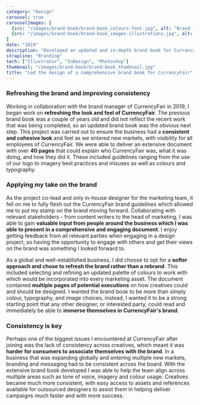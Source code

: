 ```yaml
---
category: "Design"
carousel: true
carouselImages: [
  {src: "/images/brand-book/brand-book_colours-font.jpg", alt: "Brand font and colours"},
  {src: "/images/brand-book/brand-book_images-illustrations.jpg", alt: "How to create illustrations and use images"}
]
date: "2019"
description: "Developed an updated and in-depth brand book for CurrencyFair, to improve consistency across the brand as we began to scale and enter more countries."
strapline: "Branding"
tech: ["Illustrator", "InDesign", "Photoshop"]
thumbnail: "/images/brand-book/brand-book_thumbnail.jpg"
title: "Led the design of a comprehensive brand book for CurrencyFair"
---
```


### Refreshing the brand and improving consistency

Working in collaboration with the brand manager of CurrencyFair in 2019, I began work on **refreshing the look and feel of CurrencyFair**. The previous brand book was a couple of years old and did not reflect the recent work that was being completed, so an updated brand book was the obvious next step. This project was carried out to ensure the business had a **consistent and cohesive look** and feel as we entered new markets, with visibility for all employees of CurrencyFair. We were able to deliver an extensive document with over **40 pages** that could explain who CurrencyFair was, what it was doing, and how they did it. These included guidelines ranging from the use of our logo to imagery best practices and misuses as well as colours and typography.

### Applying my take on the brand

As the project co-lead and only in-house designer for the marketing team, it fell on me to fully flesh out the CurrencyFair brand guidelines which allowed me to put my stamp on the brand moving forward. Collaborating with relevant stakeholders - from content writers to the head of marketing, I was able to gain **valuable input from people around the business which I was able to present in a comprehensive and engaging document**. I enjoy getting feedback from all relevant parties when engaging in a design project, so having the opportunity to engage with others and get their views on the brand was something I looked forward to.

As a global and well-established business, I did choose to opt for a **softer approach and chose to refresh the brand rather than a rebrand**. This included selecting and refining an updated palette of colours to work with which would be incorporated into every marketing asset. The document contained **multiple pages of potential executions** on how creatives could and should be designed. I wanted the brand book to be more than simply colour, typography, and image choices, instead, I wanted it to be a strong starting point that any other designer, or interested party, could read and immediately be able to **immerse themselves in CurrencyFair's brand**.

### Consistency is key

Perhaps one of the biggest issues I encountered at CurrencyFair after joining was the lack of consistency across creatives, which meant it was **harder for consumers to associate themselves with the brand**. In a business that was expanding globally and entering multiple new markets, branding and messaging had to be consistent across the board. With the extensive brand book developed I was able to help the team align across multiple areas such as tone of voice, imagery and colour usage. Creatives became much more consistent, with easy access to assets and references available for outsourced designers to assist them in helping deliver campaigns much faster and with more success. 
